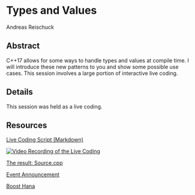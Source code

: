 # Types and Values

Andreas Reischuck

## Abstract

C++17 allows for some ways to handle types and values at compile time.
I will introduce these new patterns to you and show some possible use cases.
This session involves a large portion of interactive live coding.

## Details

This session was held as a live coding.

## Resources

[Live Coding Script (Markdown)](./script.md)

[![Video Recording of the Live Coding](http://img.youtube.com/vi/aF9qVZyYAW8/0.jpg)](https://youtu.be/aF9qVZyYAW8)

[The result: Source.cpp](./source.cpp)

[Event Announcement](http://cpp-ug-dresden.blogspot.de/2018/01/february-sessions-repl-jorg-thalheim.html)

[Boost Hana](https://github.com/boostorg/hana)
